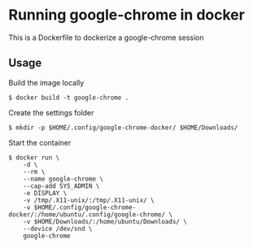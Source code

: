 # Running google-chrome in docker

This is a Dockerfile to dockerize a google-chrome session

## Usage

Build the image locally

    $ docker build -t google-chrome .

Create the settings folder

    $ mkdir -p $HOME/.config/google-chrome-docker/ $HOME/Downloads/

Start the container

    $ docker run \
        -d \
        --rm \
        --name google-chrome \
        --cap-add SYS_ADMIN \
        -e DISPLAY \
        -v /tmp/.X11-unix/:/tmp/.X11-unix/ \
        -v $HOME/.config/google-chrome-docker/:/home/ubuntu/.config/google-chrome/ \
        -v $HOME/Downloads/:/home/ubuntu/Downloads/ \
        --device /dev/snd \
        google-chrome
